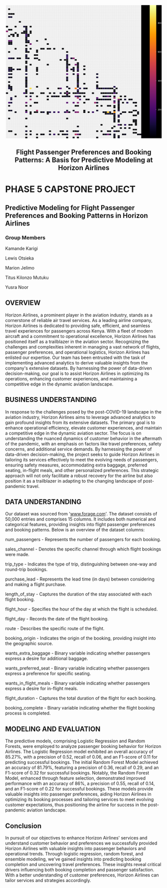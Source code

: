 <div align="center">
    <div style="float: center;">
        <img src="heatmap_image.png" alt="Heatmap Image" width="500"/>
    </div>
</div>
<div align="center"><h2>Flight Passenger Preferences and Booking Patterns: A Basis for Predictive Modeling at Horizon Airlines</h2></div>

# PHASE 5 CAPSTONE PROJECT
## Predictive Modeling for Flight Passenger Preferences and   Booking Patterns in Horizon Airlines
### Group Members
Kamande Karigi

Lewis Otsieka

Marion Jelimo

Titus Kilonzo Mutuku

Yusra Noor

## OVERVIEW

Horizon Airlines, a prominent player in the aviation industry, stands as a cornerstone of reliable air travel services. As a leading airline company, Horizon Airlines is dedicated to providing safe, efficient, and seamless travel experiences for passengers across Kenya. With a fleet of modern aircraft and a commitment to operational excellence, Horizon Airlines has positioned itself as a trailblazer in the aviation sector. Recognizing the challenges and complexities inherent in managing a vast network of flights, passenger preferences, and operational logistics, Horizon Airlines has enlisted our expertise. Our team has been entrusted with the task of implementing advanced analytics to derive valuable insights from the company's extensive datasets. By harnessing the power of data-driven decision-making, our goal is to assist Horizon Airlines in optimizing its operations, enhancing customer experiences, and maintaining a competitive edge in the dynamic aviation landscape.


## BUSINESS UNDERSTANDING

In response to the challenges posed by the post-COVID-19 landscape in the aviation industry, Horizon Airlines aims to leverage advanced analytics to gain profound insights from its extensive datasets. The primary goal is to enhance operational efficiency, elevate customer experiences, and maintain a competitive edge in the dynamic aviation sector. The focus is on understanding the nuanced dynamics of customer behavior in the aftermath of the pandemic, with an emphasis on factors like travel preferences, safety concerns, and additional service demands. By harnessing the power of data-driven decision-making, the project seeks to guide Horizon Airlines in tailoring its services effectively to meet the evolving needs of passengers, ensuring safety measures, accommodating extra baggage, preferred seating, in-flight meals, and other personalized preferences. This strategic approach will not only facilitate a robust recovery for the airline but also position it as a trailblazer in adapting to the changing landscape of post-pandemic travel.


## DATA UNDERSTANDING

Our dataset was sourced from 'www.forage.com'. The dataset consists of 50,000 entries and comprises 15 columns. It includes both numerical and categorical features, providing insights into flight passenger preferences and booking patterns. Below is an overview of the dataset columns:


num_passengers - Represents the number of passengers for each booking.


sales_channel - Denotes the specific channel through which flight bookings were made.


trip_type - Indicates the type of trip, distinguishing between one-way and round-trip bookings.


purchase_lead - Represents the lead time (in days) between considering and making a flight purchase.


length_of_stay - Captures the duration of the stay associated with each flight booking.


flight_hour - Specifies the hour of the day at which the flight is scheduled.


flight_day - Records the date of the flight booking.


route - Describes the specific route of the flight.


booking_origin - Indicates the origin of the booking, providing insight into the geographic source.


wants_extra_baggage - Binary variable indicating whether passengers express a desire for additional baggage.


wants_preferred_seat - Binary variable indicating whether passengers express a preference for specific seating.


wants_in_flight_meals - Binary variable indicating whether passengers express a desire for in-flight meals.


flight_duration - Captures the total duration of the flight for each booking.


booking_complete - Binary variable indicating whether the flight booking process is completed.


## MODELING AND EVALUATION

The predictive models, comprising Logistic Regression and Random Forests, were employed to analyze passenger booking behavior for Horizon Airlines. The Logistic Regression model exhibited an overall accuracy of 85.27%, with a precision of 0.52, recall of 0.06, and an F1-score of 0.11 for predicting successful bookings. The initial Random Forest Model achieved an accuracy of 81.79%, featuring a precision of 0.36, recall of 0.29, and an F1-score of 0.32 for successful bookings. Notably, the Random Forest Model, enhanced through feature selection, demonstrated improved performance with an accuracy of 86%, a precision of 0.55, recall of 0.14, and an F1-score of 0.22 for successful bookings. These models provide valuable insights into passenger preferences, aiding Horizon Airlines in optimizing its booking processes and tailoring services to meet evolving customer expectations, thus positioning the airline for success in the post-pandemic aviation landscape.

## Conclusion 

In pursuit of our objectives to enhance Horizon Airlines' services and understand customer behavior and preferences we  successfully provided Horizon Airlines with valuable insights into passenger behaviors and operational trends. Through logistic regression, random forest, and ensemble modeling, we've gained insights into predicting booking completion and uncovering travel preferences. These insights reveal critical drivers influencing both booking completion and passenger satisfaction. With a better understanding of customer preferences, Horizon Airlines can tailor services and strategies accordingly.

